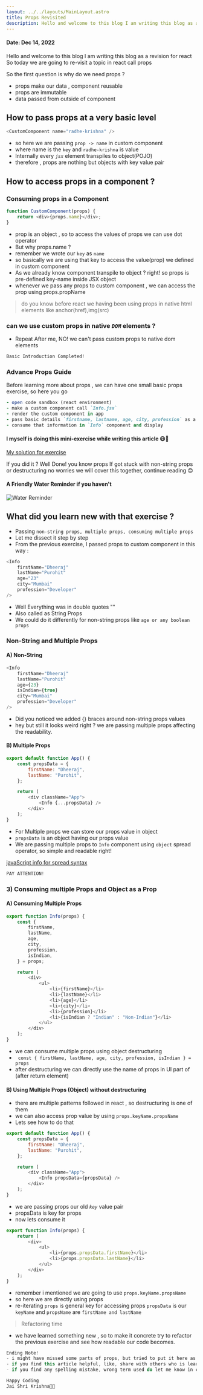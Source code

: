 ```yaml
---
layout: ../../layouts/MainLayout.astro
title: Props Revisited
description: Hello and welcome to this blog I am writing this blog as a revision for react So today we are going to re-visit a topic in react call props
---
```


#### Date: Dec 14, 2022

Hello and welcome to this blog I am writing this blog as a revision for react So today we are going to re-visit a topic in react call props

So the first question is why do we need props ?

- props make our data , component reusable
- props are immutable
- data passed from outside of component

## How to pass props at a very basic level

```js
<CustomComponent name="radhe-krishna" />
```

- so here we are passing `prop -> name` in custom component
- where name is the `key` and `radhe-krishna` is value
- Internally every _`jsx`_ element transpiles to object(POJO)
- therefore , props are nothing but objects with key value pair

## How to access props in a component ?

### Consuming props in a Component

```js
function CustomComponent(props) {
	return <div>{props.name}</div>;
}
```

- prop is an object , so to access the values of props
  we can use dot operator
- But why props.name ?
- remember we wrote our `key` as `name`
- so basically we are using that key to access the value(prop) we defined in custom component
- As we already know component transpile to object ? right! so props is pre-defined key-name inside JSX object
- whenever we pass any props to custom component , we can access the prop using props.propName

> do you know before react we having been using props in native html elements like anchor(href),img(src)

### can we use custom props in native _`DOM`_ elements ?

- Repeat After me, NO! we can't pass custom props to native dom elements

```js
Basic Introduction Completed!
```

### Advance Props Guide

Before learning more about props , we can have one small basic props exercise, so here you go

```ruby
- open code sandbox (react environment)
- make a custom component call `Info.jsx`
- render the custom component in app
- pass basic details `firstname, lastname, age, city, profession` as a prop
- consume that information in `Info` component and display
```

#### I myself is doing this mini-exercise while writing this article 😃🥳

[My solution for exercise](https://4rctog.csb.app/)

If you did it ? Well Done! you know props
If got stuck with non-string props or destructuring no worries we will cover this together, continue reading 😊

#### A Friendly Water Reminder if you haven't

![Water Reminder](https://dev-to-uploads.s3.amazonaws.com/uploads/articles/eyq7qwdvx3x0if7k5ag0.jpg)

## What did you learn new with that exercise ?

- Passing `non-string props, multiple props, consuming multiple props`
- Let me dissect it step by step
- From the previous exercise, I passed props to custom component in this way :

```js
<Info
	firstName="Dheeraj"
	lastName="Purohit"
	age="23"
	city="Mumbai"
	profession="Developer"
/>
```

- Well Everything was in double quotes ""
- Also called as String Props
- We could do it differently for non-string props like `age or any boolean props`

### Non-String and Multiple Props

#### A) Non-String

```js
<Info
	firstName="Dheeraj"
	lastName="Purohit"
	age={23}
	isIndian={true}
	city="Mumbai"
	profession="Developer"
/>
```

- Did you noticed we added {} braces around non-string props values
- hey but still it looks weird right ? we are passing multiple props affecting the readability.

#### B) Multiple Props

```js
export default function App() {
	const propsData = {
		firstName: "Dheeraj",
		lastName: "Purohit",
	};

	return (
		<div className="App">
			<Info {...propsData} />
		</div>
	);
}
```

- For Multiple props we can store our props value in object
- `propsData` is an object having our props value
- We are passing multiple props to `Info` component using `object` spread operator, so simple and readable right!

[javaScript info for spread syntax](https://javascript.info/rest-parameters-spread)

```scala
PAY ATTENTION!
```

### 3) Consuming multiple Props and Object as a Prop

#### A) Consuming Multiple Props

```js
export function Info(props) {
	const {
		firstName,
		lastName,
		age,
		city,
		profession,
		isIndian,
	} = props;

	return (
		<div>
			<ul>
				<li>{firstName}</li>
				<li>{lastName}</li>
				<li>{age}</li>
				<li>{city}</li>
				<li>{profession}</li>
				<li>{isIndian ? "Indian" : "Non-Indian"}</li>
			</ul>
		</div>
	);
}
```

- we can consume multiple props using object destructuring
- ` const { firstName, lastName, age, city, profession, isIndian } = props`
- after destructuring we can directly use the name of props in UI part of (after return element)

#### B) Using Multiple Props (Object) without destructuring

- there are multiple patterns followed in react , so destructuring is one of them
- we can also access prop value by using `props.keyName.propsName`
- Lets see how to do that

```js
export default function App() {
	const propsData = {
		firstName: "Dheeraj",
		lastName: "Purohit",
	};

	return (
		<div className="App">
			<Info propsData={propsData} />
		</div>
	);
}
```

- we are passing props our old _`key`_ value pair
- propsData is key for props
- now lets consume it

```js
export function Info(props) {
	return (
		<div>
			<ul>
				<li>{props.propsData.firstName}</li>
				<li>{props.propsData.lastName}</li>
			</ul>
		</div>
	);
}
```

- remember i mentioned we are going to use `props.keyName.propsName`
- so here we are directly using props
- re-iterating `props` is general key for accessing props `propsData` is our `keyName` and `propsName` are `firstName and lastName`

> Refactoring time

- we have learned something new , so to make it concrete try to refactor the previous exercise and see how readable our code becomes.

```java
Ending Note!
- i might have missed some parts of props, but tried to put it here as a part of my revision
- if you find this article helpful, like, share with others who is learning react
- if you find any spelling mistake, wrong term used do let me know in comments and your feedback about this blog

Happy Coding
Jai Shri Krishna🙏💜
```
